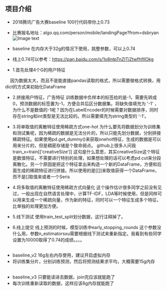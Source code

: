 ## 项目介绍

- 2018腾讯广告大赛baseline 100行代码带你上0.73
- 比赛报名地址：algo.qq.com/person/mobile/landingPage?from=dsbryan
![Image text](https://github.com/YouChouNoBB/2018-tencent-ad-competition-baseline/blob/master/pic/leadboard.jpg)

- baseline  在内存大于32g的情况下使用，挑整参数，可以上0.74 
- 线上0.74可以参考：https://pan.baidu.com/s/1o8ntpTnZITjZtwfhfIIOkg
- 1.首先处理4个G的用户特征

    因为数据太大，而且不是能直接pandas读取的格式，所以需要做格式转换，用dict的方式来初始化DataFrame

- 2.拼接用户特征，广告特征
      训练数据中负样本的标签给的是-1，需要先转成0，预测数据的标签置为-1，方便合并后区分数据集。将缺失值填充为 '-1' ，为什么不是数值的-1呢？因为在LabelEncoder的时候需要对数据排序，同时存在string和int类型是无法比较的。所以需要填充为string类型的 ‘-1’。

- 3.将单取值的离散特征使用稀疏方式one-hot
      为什么要先将数据划分为训练集和测试集呢，因为稀疏的数据是无法分片的，所以只能先划分数据，分别拼接稀疏特征。如果使用pd.get_dummy()来获取onehot特征，生成的数据是可以用来分片的，但是稠密存储是个致命弱点。
      github上很多人问我train_x=train[['creativeSize']] 这句是什么意思，其实creativeSize这个特征是数值特征，不需要进行特别的处理，如果想处理的话可以考虑pd.cut来分段离散化。另一个原因是把这个特征拿出来构造一个新的DataFrame，方便和后面生成的稀疏特征进行拼接。所以使用的是[[]]来取值获得一个DataFrame，而不是[]取值来或者一个Seris

- 4.将多取值的离散特征使用稀疏方式向量化
      这个操作估计很多同学之前没有见过，一般出现在自然语言处理中，计算TF-IDF，LDA等时候使用，但是同样可以用来生成一个稀疏向量，作为新的特征，同时可以一个特征生成多个特征，比单独的处理更加方便。

- 5.线下测试
      使用train_test_split划分数据，这行注释掉了。

- 6.线上提交
      线上预测的时候，模型训练中early_stopping_rounds 这个参数没什么用，参数n_estimatorsxu需要根据线下测试来重新指定。我看到有些同学设置为10000取得了0.74的成绩。。。。

##
- baseline_v2  16g左右内存使用，建议开启虚拟内存
- 将训练集分片，分别训练预测，然后将预测结果求平均，大概需要15g内存

##
- baseline_v3  只要能读进去数据，join完应该就能跑了
- 每次训练重新读取的数据，这样应该8g内存就能跑了

